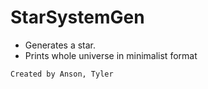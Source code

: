 # StarSystemGen
* Generates a star.
* Prints whole universe in minimalist format

`Created by Anson, Tyler`